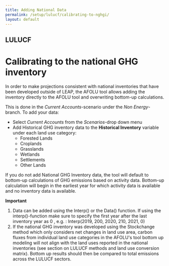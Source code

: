 ```yaml
---
title: Adding National Data
permalink: /setup/lulucf/calibrating-to-nghgi/
layout: default
---
```

## LULUCF
# Calibrating to the national GHG inventory
In order to make projections consistent with national inventories that have been developed outside of LEAP, the AFOLU tool allows adding the inventory directly to the AFOLU tool and overwriting bottom-up calculations. 

This is done in the *Current Accounts*-scenario under the *Non Energy*-branch. To add your data:
- Select *Current Accounts* from the *Scenarios*-drop down menu
- Add Historical GHG inventory data to the **Historical Inventory** variable under each land use category:
  - Forested Lands
  - Croplands
  - Grasslands
  - Wetlands
  - Settlements
  - Other Lands


If you do not add National GHG Inventory data, the tool will default to bottom-up calculations of GHG emissions based on activity data. Bottom-up calculation will begin in the earliest year for which activity data is available and no inventory data is available. 

**Important** 
1) Data can be added using the Interp() or the Data() function. If using the interp()-function make sure to specify the first year after the last inventory year as 0 , e.g. : Interp(2019, 200, 2020, 210, 2021, 0)
2) If the national GHG inventory was developed using the Stockchange method which only considers net changes in land use area, carbon fluxes from individual land use categories in the AFOLU's tool bottom up modeling will not align with the land uses reported in the national inventories (see section on LULUCF methods and land use conversion matrix). Bottom up results should then be compared to total emissions across the LULUCF sectors.

